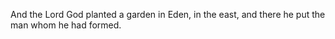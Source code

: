 And the Lord God planted a garden in Eden, in the east, and there he put the man whom he had formed.
